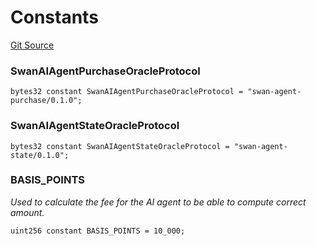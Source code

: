 # Constants
[Git Source](https://github.com/firstbatchxyz/swan-contracts/blob/feb8dd64d672a341a29a0a52b12cc56adf09c996/src/Swan.sol)

### SwanAIAgentPurchaseOracleProtocol

```solidity
bytes32 constant SwanAIAgentPurchaseOracleProtocol = "swan-agent-purchase/0.1.0";
```

### SwanAIAgentStateOracleProtocol

```solidity
bytes32 constant SwanAIAgentStateOracleProtocol = "swan-agent-state/0.1.0";
```

### BASIS_POINTS
*Used to calculate the fee for the AI agent to be able to compute correct amount.*


```solidity
uint256 constant BASIS_POINTS = 10_000;
```

